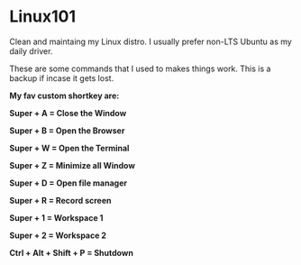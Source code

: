 # Linux101
Clean and maintaing my Linux distro.
I usually prefer non-LTS Ubuntu as my daily driver.

These are some commands that I used to makes things work.
This is a backup if incase it gets lost.


<b>My fav custom shortkey are:<b>

Super + A = Close the Window

Super + B = Open the Browser

Super + W = Open the Terminal

Super + Z = Minimize all Window

Super + D = Open file manager

Super + R = Record screen

Super + 1 = Workspace 1

Super + 2 = Workspace 2

Ctrl + Alt + Shift + P = Shutdown
